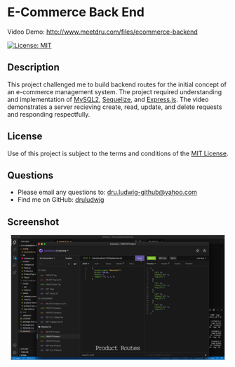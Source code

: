 # E-Commerce Back End
  Video Demo: <a href="http://www.meetdru.com/files/ecommerce-backend">http://www.meetdru.com/files/ecommerce-backend</a> 

  [![License: MIT](https://img.shields.io/badge/License-MIT-yellow.svg)](https://opensource.org/licenses/MIT)
  ## Description
  This project challenged me to build backend routes for the initial concept of an e-commerce management system. The project required understanding and implementation of [MySQL2](https://www.npmjs.com/package/mysql), [Sequelize](https://www.npmjs.com/package/sequelize), and [Express.js](https://www.npmjs.com/package/express). The video demonstrates a server recieving create, read, update, and delete requests and responding respectfully.

  ## License
  Use of this project is subject to the terms and conditions of the <a href="https://www.mit.edu/~amini/LICENSE.md">MIT License</a>.
  ## Questions
  - Please email any questions to: <a href="mailto:dru.ludwig-github@yahoo.com">dru.ludwig-github@yahoo.com</a>
  - Find me on GitHub: <a href="https://github.com/druludwig">druludwig</a>
  ## Screenshot
<img src="./assets/screenshot-product.jpg">
  
 
